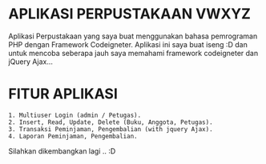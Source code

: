 # APLIKASI PERPUSTAKAAN VWXYZ

Aplikasi Perpustakaan yang saya buat menggunakan bahasa pemrograman PHP dengan Framework Codeigneter. Aplikasi ini saya buat iseng :D dan untuk mencoba seberapa jauh saya memahami framework codeigneter dan jQuery Ajax... 

# FITUR APLIKASI
    1. Multiuser Login (admin / Petugas).
    2. Insert, Read, Update, Delete (Buku, Anggota, Petugas).
    3. Transaksi Peminjaman, Pengembalian (with jquery Ajax).
    4. Laporan Peminjaman, Pengembalian.
    
Silahkan dikembangkan lagi .. :D 

